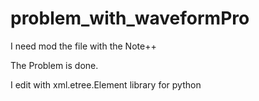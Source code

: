 # problem_with_waveformPro
I need mod the file with the Note++

The Problem is done.

I edit with xml.etree.Element library for python

